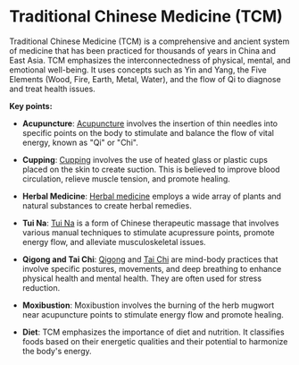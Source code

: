 # Traditional Chinese Medicine (TCM)

Traditional Chinese Medicine (TCM) is a comprehensive and ancient system of medicine that has been practiced for thousands of years in China and East Asia. TCM emphasizes the interconnectedness of physical, mental, and emotional well-being. It uses concepts such as Yin and Yang, the Five Elements (Wood, Fire, Earth, Metal, Water), and the flow of Qi to diagnose and treat health issues.

**Key points:**

* **Acupuncture**: [Acupuncture](../acupuncture/) involves the insertion of thin needles into specific points on the body to stimulate and balance the flow of vital energy, known as "Qi" or "Chi".

* **Cupping**: [Cupping](../cupping/) involves the use of heated glass or plastic cups placed on the skin to create suction. This is believed to improve blood circulation, relieve muscle tension, and promote healing.

* **Herbal Medicine**: [Herbal medicine](../herbal-medicine) employs a wide array of plants and natural substances to create herbal remedies.

* **Tui Na**: [Tui Na](../tui-na/) is a form of Chinese therapeutic massage that involves various manual techniques to stimulate acupressure points, promote energy flow, and alleviate musculoskeletal issues.

* **Qigong and Tai Chi**: [Qigong](../qigong/) and [Tai Chi](../tai-chi/) are mind-body practices that involve specific postures, movements, and deep breathing to enhance physical health and mental health. They are often used for stress reduction.

* **Moxibustion**: Moxibustion involves the burning of the herb mugwort near acupuncture points to stimulate energy flow and promote healing.

* **Diet**: TCM emphasizes the importance of diet and nutrition. It classifies foods based on their energetic qualities and their potential to harmonize the body's energy.
